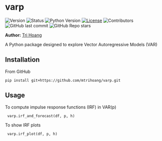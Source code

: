 # varp

![Version](https://img.shields.io/badge/version-0.1.0-blue)
![Status](https://img.shields.io/badge/status-work--in--progress-yellow)
![Python Version](https://img.shields.io/badge/python-3.12.4-blue)
[![License](https://img.shields.io/badge/license-MIT-blue)](LICENSE)
![Contributors](https://img.shields.io/github/contributors/mtrihoang/varp)
![GitHub last commit](https://img.shields.io/github/last-commit/mtrihoang/varp)
![GitHub Repo stars](https://img.shields.io/github/stars/mtrihoang/varp)

**Author:** [Tri Hoang](https://github.com/mtrihoang)

A Python package designed to explore Vector Autoregressive Models (VAR)

## Installation

From GitHub
```
pip install git+https://github.com/mtrihoang/varp.git
```

## Usage
To compute impulse response functions (IRF) in VAR(p)
```
 varp.irf_and_forecast(df, p, h)
```
To show IRF plots
```
 varp.irf_plot(df, p, h)
```